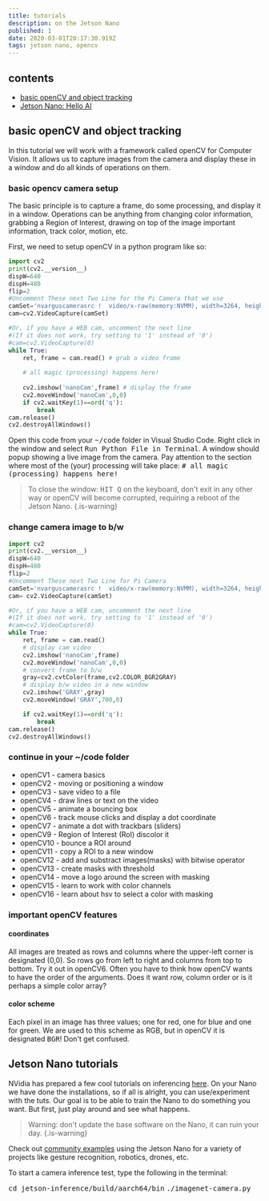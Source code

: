 ```yaml
---
title: tutorials
description: on the Jetson Nano
published: 1
date: 2020-03-01T20:17:30.919Z
tags: jetson nano, opencv
---
```


## contents
- [basic openCV and object tracking](#how-to-track-objects-with-the-camera)
- [Jetson Nano: Hello AI](#jetson-nano-tutorials)

## basic openCV and object tracking

In this tutorial we will work with a framework called openCV for Computer Vision. It allows us to capture images from the camera and display these in a window and do all kinds of operations on them.

### basic opencv camera setup
The basic principle is to capture a frame, do some processing, and display it in a window. Operations can be anything from changing color information, grabbing a Region of Interest, drawing on top of the image important information, track color, motion, etc.

First, we need to setup openCV in a python program like so:
```python
import cv2
print(cv2.__version__)
dispW=640
dispH=480
flip=2
#Uncomment These next Two Line for the Pi Camera that we use
camSet='nvarguscamerasrc !  video/x-raw(memory:NVMM), width=3264, height=2464, format=NV12, framerate=21/1 ! nvvidconv flip-method='+str(flip)+' ! video/x-raw, width='+str(dispW)+', height='+str(dispH)+', format=BGRx ! videoconvert ! video/x-raw, format=BGR ! appsink'
cam=cv2.VideoCapture(camSet)

#Or, if you have a WEB cam, uncomment the next line
#(If it does not work, try setting to '1' instead of '0')
#cam=cv2.VideoCapture(0)
while True:
    ret, frame = cam.read() # grab a video frame
    
    # all magic (processing) happens here!
    
    cv2.imshow('nanoCam',frame) # display the frame 
    cv2.moveWindow('nanoCam',0,0)
    if cv2.waitKey(1)==ord('q'):
        break
cam.release()
cv2.destroyAllWindows()
```
Open this code from your <kbd>~/code</kbd> folder in Visual Studio Code. Right click in the window and select <kbd>Run Python File in Terminal</kbd>. A window should popup showing a live image from the camera.
Pay attention to the section where most of the (your) processing will take place: <kbd># all magic (processing) happens here!</kbd>

> To close the window: <kbd>HIT Q</kbd> on the keyboard, don't exit in any other way or openCV will become corrupted, requiring a reboot of the Jetson Nano.
{.is-warning}

### change camera image to b/w
```python
import cv2
print(cv2.__version__)
dispW=640
dispH=480
flip=2
#Uncomment These next Two Line for Pi Camera
camSet='nvarguscamerasrc !  video/x-raw(memory:NVMM), width=3264, height=2464, format=NV12, framerate=21/1 ! nvvidconv flip-method='+str(flip)+' ! video/x-raw, width='+str(dispW)+', height='+str(dispH)+', format=BGRx ! videoconvert ! video/x-raw, format=BGR ! appsink'
cam= cv2.VideoCapture(camSet)

#Or, if you have a WEB cam, uncomment the next line
#(If it does not work, try setting to '1' instead of '0')
#cam=cv2.VideoCapture(0)
while True:
    ret, frame = cam.read()
    # display cam video
    cv2.imshow('nanoCam',frame)
    cv2.moveWindow('nanoCam',0,0)
    # convert frame to b/w
    gray=cv2.cvtColor(frame,cv2.COLOR_BGR2GRAY)
    # display b/w video in a new window
    cv2.imshow('GRAY',gray)
    cv2.moveWindow('GRAY',700,0)

    if cv2.waitKey(1)==ord('q'):
        break
cam.release()
cv2.destroyAllWindows()
```
### continue in your ~/code folder
- openCV1 - camera basics
- openCV2 - moving or positioning a window
- openCV3 - save video to a file
- openCV4 - draw lines or text on the video
- openCV5 - animate a bouncing box
- openCV6 - track mouse clicks and display a dot coordinate
- openCV7 - animate a dot with trackbars (sliders)
- openCV9 - Region of Interest (RoI) discolor it
- openCV10 - bounce a ROI around
- openCV11 - copy a ROI to a new window
- openCV12 - add and substract images(masks) with bitwise operator
- openCV13 - create masks with threshold
- openCV14 - move a logo around the screen with masking
- openCV15 - learn to work with color channels
- openCV16 - learn about hsv to select a color with masking

### important openCV features
#### coordinates
All images are treated as rows and columns where the upper-left corner is designated (0,0). So rows go from left to right and columns from top to bottom. Try it out in openCV6. Often you have to think how openCV wants to have the order of the arguments. Does it want row, column order or is it perhaps a simple color array? 
#### color scheme
Each pixel in an image has three values; one for red, one for blue and one for green. We are used to this scheme as RGB, but in openCV it is designated <kbd>BGR</kbd>! Don't get confused.

## Jetson Nano tutorials
NVidia has prepared a few cool tutorials on inferencing [here](https://github.com/dusty-nv/jetson-inference/blob/master/docs/imagenet-console-2.md).
On your Nano we have done the installations, so if all is alright, you can use/experiment with the tuts.
Our goal is to be able to train the Nano to do something you want. But first, just play around and see what happens.

>Warning: don't update the base software on the Nano, it can ruin your day.
{.is-warning}

Check out [community examples](https://developer.nvidia.com/embedded/community/jetson-projects) using the Jetson Nano for a variety of projects like gesture recognition, robotics, drones, etc.

To start a camera inference test, type the following in the terminal:

<kbd>cd jetson-inference/build/aarch64/bin</kbd>
<kbd>./imagenet-camera.py</kbd>


